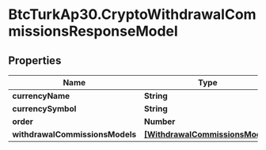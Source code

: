 # BtcTurkAp30.CryptoWithdrawalCommissionsResponseModel

## Properties
Name | Type | Description | Notes
------------ | ------------- | ------------- | -------------
**currencyName** | **String** |  | [optional] 
**currencySymbol** | **String** |  | [optional] 
**order** | **Number** |  | [optional] 
**withdrawalCommissionsModels** | [**[WithdrawalCommissionsModel]**](WithdrawalCommissionsModel.md) |  | [optional] 
